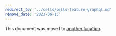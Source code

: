 ```yaml
---
redirect_to: '../cells/cells-feature-graphql.md'
remove_date: '2023-06-13'
---
```


This document was moved to [another location](../cells/cells-feature-graphql.md).

<!-- This redirect file can be deleted after <2023-06-13>. -->
<!-- Redirects that point to other docs in the same project expire in three months. -->
<!-- Redirects that point to docs in a different project or site (link is not relative and starts with `https:`) expire in one year. -->
<!-- Before deletion, see: https://docs.gitlab.com/ee/development/documentation/redirects.html -->

